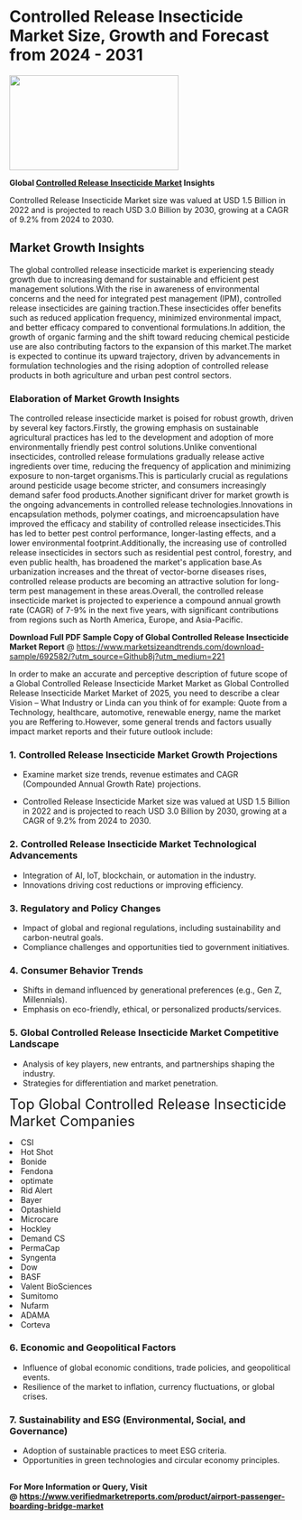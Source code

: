 <H1>Controlled Release Insecticide Market Size, Growth and Forecast from 2024 - 2031</H1><img class="aligncenter size-medium wp-image-584254" src="https://thirdeyenews.in/wp-content/uploads/2024/09/Global-Market-Research-300x168.jpeg" alt="" width="300" height="168" /><p><strong>Global&nbsp;<a href="https://www.marketsizeandtrends.com/download-sample/692582/?utm_source=Github8j?utm_medium=221">Controlled Release Insecticide Market</a> Insights</strong></p><p>Controlled Release Insecticide Market size was valued at USD 1.5 Billion in 2022 and is projected to reach USD 3.0 Billion by 2030, growing at a CAGR of 9.2% from 2024 to 2030.</p><p><h2>Market Growth Insights</h2> The global controlled release insecticide market is experiencing steady growth due to increasing demand for sustainable and efficient pest management solutions.With the rise in awareness of environmental concerns and the need for integrated pest management (IPM), controlled release insecticides are gaining traction.These insecticides offer benefits such as reduced application frequency, minimized environmental impact, and better efficacy compared to conventional formulations.In addition, the growth of organic farming and the shift toward reducing chemical pesticide use are also contributing factors to the expansion of this market.The market is expected to continue its upward trajectory, driven by advancements in formulation technologies and the rising adoption of controlled release products in both agriculture and urban pest control sectors.<h3>Elaboration of Market Growth Insights</h3> The controlled release insecticide market is poised for robust growth, driven by several key factors.Firstly, the growing emphasis on sustainable agricultural practices has led to the development and adoption of more environmentally friendly pest control solutions.Unlike conventional insecticides, controlled release formulations gradually release active ingredients over time, reducing the frequency of application and minimizing exposure to non-target organisms.This is particularly crucial as regulations around pesticide usage become stricter, and consumers increasingly demand safer food products.Another significant driver for market growth is the ongoing advancements in controlled release technologies.Innovations in encapsulation methods, polymer coatings, and microencapsulation have improved the efficacy and stability of controlled release insecticides.This has led to better pest control performance, longer-lasting effects, and a lower environmental footprint.Additionally, the increasing use of controlled release insecticides in sectors such as residential pest control, forestry, and even public health, has broadened the market's application base.As urbanization increases and the threat of vector-borne diseases rises, controlled release products are becoming an attractive solution for long-term pest management in these areas.Overall, the controlled release insecticide market is projected to experience a compound annual growth rate (CAGR) of 7-9% in the next five years, with significant contributions from regions such as North America, Europe, and Asia-Pacific.<p><span class=""><strong>Download Full PDF Sample Copy of Global Controlled Release Insecticide Market Report</strong> @ <a href="https://www.marketsizeandtrends.com/download-sample/692582/?utm_source=Github8j?utm_medium=221" target="_blank">https://www.marketsizeandtrends.com/download-sample/692582/?utm_source=Github8j?utm_medium=221</a></span></p><p>In order to make an accurate and perceptive description of future scope of a Global&nbsp;Controlled Release Insecticide Market Market as Global&nbsp;Controlled Release Insecticide Market Market of 2025, you need to describe a clear Vision &ndash; What Industry or Linda can you think of for example: Quote from a Technology, healthcare, automotive, renewable energy, name the market you are Reffering to.However, some general trends and factors usually impact market reports and their future outlook include:</p><h3>1.&nbsp;<strong>Controlled Release Insecticide Market Growth Projections</strong></h3><ul><li>Examine market size trends, revenue estimates and CAGR (Compounded Annual Growth Rate) projections.</li><li><p>Controlled Release Insecticide Market size was valued at USD 1.5 Billion in 2022 and is projected to reach USD 3.0 Billion by 2030, growing at a CAGR of 9.2% from 2024 to 2030.</p></li></ul><h3>2.&nbsp;<strong>Controlled Release Insecticide Market Technological Advancements</strong></h3><ul><li>Integration of AI, IoT, blockchain, or automation in the industry.</li><li>Innovations driving cost reductions or improving efficiency.</li></ul><h3>3.&nbsp;<strong>Regulatory and Policy Changes</strong></h3><ul><li>Impact of global and regional regulations, including sustainability and carbon-neutral goals.</li><li>Compliance challenges and opportunities tied to government initiatives.</li></ul><h3>4.&nbsp;<strong>Consumer Behavior Trends</strong></h3><ul><li>Shifts in demand influenced by generational preferences (e.g., Gen Z, Millennials).</li><li>Emphasis on eco-friendly, ethical, or personalized products/services.</li></ul><h3>5.&nbsp;<strong>Global Controlled Release Insecticide Market Competitive Landscape</strong></h3><ul><li>Analysis of key players, new entrants, and partnerships shaping the industry.</li><li>Strategies for differentiation and market penetration.</li></ul><p data-pm-slice="1 1 []"><span style="color: inherit; font-family: inherit; font-size: 25px;">Top Global Controlled Release Insecticide Market Companies</span></p><div class="" data-test-id=""><p><li>CSI</li><li> Hot Shot</li><li> Bonide</li><li> Fendona</li><li> optimate</li><li> Rid Alert</li><li> Bayer</li><li> Optashield</li><li> Microcare</li><li> Hockley</li><li> Demand CS</li><li> PermaCap</li><li> Syngenta</li><li> Dow</li><li> BASF</li><li> Valent BioSciences</li><li> Sumitomo</li><li> Nufarm</li><li> ADAMA</li><li> Corteva</li></p></div><h3>6.&nbsp;<strong>Economic and Geopolitical Factors</strong></h3><ul><li>Influence of global economic conditions, trade policies, and geopolitical events.</li><li>Resilience of the market to inflation, currency fluctuations, or global crises.</li></ul><h3>7.&nbsp;<strong>Sustainability and ESG (Environmental, Social, and Governance)</strong></h3><ul><li>Adoption of sustainable practices to meet ESG criteria.</li><li>Opportunities in green technologies and circular economy principles.</li></ul><h2><strong style="font-size: 14px;">For More Information or Query, Visit @&nbsp;</strong><a style="background-color: #ffffff; font-size: 14px;" href="https://www.marketsizeandtrends.com/report/controlled-release-insecticide-market/" target="_blank">https://www.verifiedmarketreports.com/product/airport-passenger-boarding-bridge-market</a></h2>